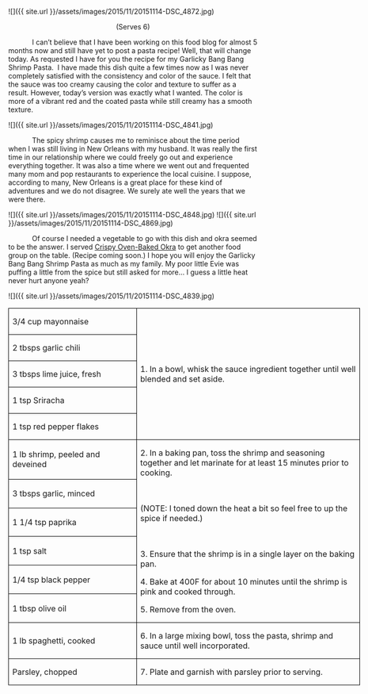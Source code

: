 ![]({{ site.url }}/assets/images/2015/11/20151114-DSC_4872.jpg)
<p align=center style='text-align:center'><span>(Serves 6)</span></p>

<p style='text-indent:.5in'><span>I
can’t believe that I have been working on this food blog for almost 5 months
now and still have yet to post a pasta recipe! Well, that will change today. As
requested I have for you the recipe for my Garlicky Bang Bang Shrimp Pasta. &nbsp;I
have made this dish quite a few times now as I was never completely satisfied with
the consistency and color of the sauce. I felt that the sauce was too creamy
causing the color and texture to suffer as a result. However, today’s version
was exactly what I wanted. The color is more of a vibrant red and the coated
pasta while still creamy has a smooth texture.</span></p>

![]({{ site.url }}/assets/images/2015/11/20151114-DSC_4841.jpg)
<p style='text-indent:.5in'><span>The
spicy shrimp causes me to reminisce about the time period when I was still
living in New Orleans with my husband. It was really the first time in our
relationship where we could freely go out and experience everything together.
It was also a time where we went out and frequented many mom and pop
restaurants to experience the local cuisine. I suppose, according to many, New
Orleans is a great place for these kind of adventures and we do not disagree.
We surely ate well the years that we were there. </span></p>

![]({{ site.url }}/assets/images/2015/11/20151114-DSC_4848.jpg)
![]({{ site.url }}/assets/images/2015/11/20151114-DSC_4869.jpg)

<p style='text-indent:.5in'><span>Of
course I needed a vegetable to go with this dish and okra seemed to be the
answer. I served <u>Crispy Oven-Baked Okra</u> to get another food group on the
table. (Recipe coming soon.) I hope you will enjoy the Garlicky Bang Bang
Shrimp Pasta as much as my family. My poor little Evie was puffing a little
from the spice but still asked for more... I guess a little heat never hurt
anyone yeah? </span></p>

![]({{ site.url }}/assets/images/2015/11/20151114-DSC_4839.jpg)

<table class=MsoTableGrid border=1 cellspacing=0 cellpadding=0 width=533
 style='width:533.05pt;border-collapse:collapse;border:none'>
 <tr style='height:21.15pt'>
  <td width=190 style='width:189.9pt;border:solid windowtext 1.0pt;padding:
  0in 5.4pt 0in 5.4pt;height:21.15pt'>
  <p><span>3/4 cup mayonnaise</span></p>
  </td>
  <td width=343 rowspan=5 style='width:343.15pt;border:solid windowtext 1.0pt;
  border-left:none;padding:0in 5.4pt 0in 5.4pt;height:21.15pt'>
  <p><span>1. In a bowl, whisk the
  sauce ingredient together until well blended and set aside.</span></p>
  </td>
 </tr>
 <tr style='height:20.85pt'>
  <td width=190 style='width:189.9pt;border:solid windowtext 1.0pt;border-top:
  none;padding:0in 5.4pt 0in 5.4pt;height:20.85pt'>
  <p><span>2 tbsps garlic chili</span></p>
  </td>
 </tr>
 <tr style='height:20.85pt'>
  <td width=190 style='width:189.9pt;border:solid windowtext 1.0pt;border-top:
  none;padding:0in 5.4pt 0in 5.4pt;height:20.85pt'>
  <p><span>3 tbsps lime juice, fresh</span></p>
  </td>
 </tr>
 <tr style='height:20.85pt'>
  <td width=190 style='width:189.9pt;border:solid windowtext 1.0pt;border-top:
  none;padding:0in 5.4pt 0in 5.4pt;height:20.85pt'>
  <p><span>1 tsp Sriracha</span></p>
  </td>
 </tr>
 <tr style='height:20.85pt'>
  <td width=190 style='width:189.9pt;border:solid windowtext 1.0pt;border-top:
  none;padding:0in 5.4pt 0in 5.4pt;height:20.85pt'>
  <p><span>1 tsp red pepper flakes</span></p>
  </td>
 </tr>
 <tr style='height:20.85pt'>
  <td width=190 style='width:189.9pt;border:solid windowtext 1.0pt;border-top:
  none;padding:0in 5.4pt 0in 5.4pt;height:20.85pt'>
  <p><span>1 lb shrimp, peeled and
  deveined</span></p>
  </td>
  <td width=343 rowspan=6 style='width:343.15pt;border-top:none;border-left:
  none;border-bottom:solid windowtext 1.0pt;border-right:solid windowtext 1.0pt;
  padding:0in 5.4pt 0in 5.4pt;height:20.85pt'>
  <p><span>2. In a baking pan, toss
  the shrimp and seasoning together and let marinate for at least 15 minutes
  prior to cooking.</span></p>
  <p><span>&nbsp;</span></p>
  <p><span>(NOTE: I toned down the
  heat a bit so feel free to up the spice if needed.)</span></p>
  <p><span>&nbsp;</span></p>
  <p><span>3. Ensure that the shrimp
  is in a single layer on the baking pan.</span></p>
  <p><span>4. Bake at 400F for about
  10 minutes until the shrimp is pink and cooked through.</span></p>
  <p><span>5. Remove from the oven.</span></p>
  </td>
 </tr>
 <tr style='height:20.85pt'>
  <td width=190 style='width:189.9pt;border:solid windowtext 1.0pt;border-top:
  none;padding:0in 5.4pt 0in 5.4pt;height:20.85pt'>
  <p><span>3 tbsps garlic, minced</span></p>
  </td>
 </tr>
 <tr style='height:20.85pt'>
  <td width=190 style='width:189.9pt;border:solid windowtext 1.0pt;border-top:
  none;padding:0in 5.4pt 0in 5.4pt;height:20.85pt'>
  <p><span>1 1/4 tsp paprika</span></p>
  </td>
 </tr>
 <tr style='height:20.85pt'>
  <td width=190 style='width:189.9pt;border:solid windowtext 1.0pt;border-top:
  none;padding:0in 5.4pt 0in 5.4pt;height:20.85pt'>
  <p><span>1 tsp salt</span></p>
  </td>
 </tr>
 <tr style='height:20.85pt'>
  <td width=190 style='width:189.9pt;border:solid windowtext 1.0pt;border-top:
  none;padding:0in 5.4pt 0in 5.4pt;height:20.85pt'>
  <p><span>1/4 tsp black pepper</span></p>
  </td>
 </tr>
 <tr style='height:20.85pt'>
  <td width=190 style='width:189.9pt;border:solid windowtext 1.0pt;border-top:
  none;padding:0in 5.4pt 0in 5.4pt;height:20.85pt'>
  <p><span>1 tbsp olive oil</span></p>
  </td>
 </tr>
 <tr style='height:20.85pt'>
  <td width=190 style='width:189.9pt;border:solid windowtext 1.0pt;border-top:
  none;padding:0in 5.4pt 0in 5.4pt;height:20.85pt'>
  <p><span>1 lb spaghetti, cooked</span></p>
  </td>
  <td width=343 style='width:343.15pt;border-top:none;border-left:none;
  border-bottom:solid windowtext 1.0pt;border-right:solid windowtext 1.0pt;
  padding:0in 5.4pt 0in 5.4pt;height:20.85pt'>
  <p><span>6. In a large mixing bowl,
  toss the pasta, shrimp and sauce until well incorporated.</span></p>
  </td>
 </tr>
 <tr style='height:20.85pt'>
  <td width=190 style='width:189.9pt;border:solid windowtext 1.0pt;border-top:
  none;padding:0in 5.4pt 0in 5.4pt;height:20.85pt'>
  <p><span>Parsley, chopped</span></p>
  </td>
  <td width=343 style='width:343.15pt;border-top:none;border-left:none;
  border-bottom:solid windowtext 1.0pt;border-right:solid windowtext 1.0pt;
  padding:0in 5.4pt 0in 5.4pt;height:20.85pt'>
  <p><span>7. Plate and garnish with
  parsley prior to serving.</span></p>
  </td>
 </tr>
</table>
